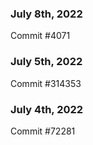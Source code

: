 ### July 8th, 2022

Commit #4071

### July 5th, 2022

Commit #314353


### July 4th, 2022

Commit #72281
